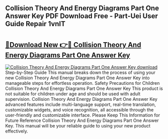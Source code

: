 ## Collision Theory And Energy Diagrams Part One Answer Key PDF Download Free - Part-Uei User Guide Repair 1vnIT

# <h2><a href="http://dfj4jqv.blite.top/?on=Collision+Theory+And+Energy+Diagrams+Part+One+Answer+Key">🔗Download New 👉🔴 Collision Theory And Energy Diagrams Part One Answer Key</a></h2>

[![Collision Theory And Energy Diagrams Part One Answer Key download](https://i.imgur.com/lujVjoI.png)](http://dfj4jqv.blite.top/?on=Collision+Theory+And+Energy+Diagrams+Part+One+Answer+Key)
Step-by-Step Guide This manual breaks down the process of using your new Collision Theory And Energy Diagrams Part One Answer Key into manageable steps for effortless operation. Safety Precautions for Children Collision Theory And Energy Diagrams Part One Answer Key This product is not suitable for children under age and should be used with adult supervision. Collision Theory And Energy Diagrams Part One Answer Key advanced features include multi-language support, real-time translation, customizable widgets, and voice recognition, all accessible through the user-friendly and customizable interface. Please Keep This Information for Future Reference Collision Theory And Energy Diagrams Part One Answer Key. This manual will be your reliable guide to using your new product effectively.
